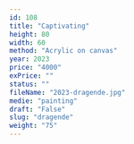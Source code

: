 ```yaml
---
id: 108
title: "Captivating"
height: 80
width: 60
method: "Acrylic on canvas"
year: 2023
price: "4000"
exPrice: ""
status: ""
fileName: "2023-dragende.jpg"
medie: "painting"
draft: "False"
slug: "dragende"
weight: "75"
---
```

